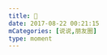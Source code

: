 ```yaml
---
title: 🏯
date: 2017-08-22 00:21:15
mCategories: [说说,朋友圈]
type: moment
---
```


<div id="pics-20170822002115"></div>

<script>
var data = [
    {"link": "2017-08-22_000014.jpeg", "type": "shuoshuo"},
    {"link": "2017-08-22_000016.jpeg", "type": "shuoshuo"}
];
picsRender(data, "pics-20170822002115");
</script>
